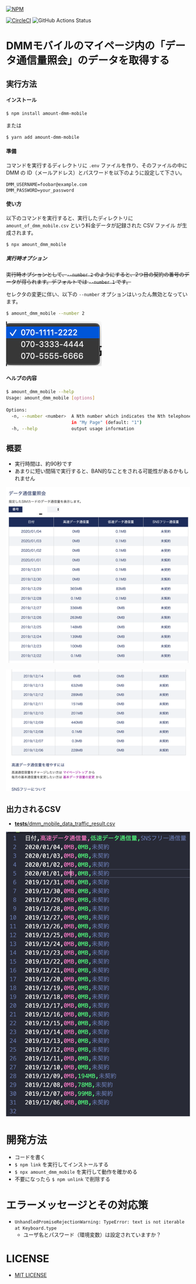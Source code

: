 [![NPM](https://nodei.co/npm/amount-dmm-mobile.png)](https://nodei.co/npm/amount-dmm-mobile/)

[![CircleCI](https://circleci.com/gh/nikukyugamer/amount-of-your-dmm-mobile-traffic.svg?style=svg)](https://circleci.com/gh/nikukyugamer/amount-of-your-dmm-mobile-traffic) ![GitHub Actions Status](https://github.com/nikukyugamer/amount-of-your-dmm-mobile-traffic/workflows/Amount%20of%20Your%20DMM%20mobile%20Traffic/badge.svg)

# DMMモバイルのマイページ内の「データ通信量照会」のデータを取得する

## 実行方法

#### インストール

```bash
$ npm install amount-dmm-mobile
```

または

```bash
$ yarn add amount-dmm-mobile
```

#### 準備
コマンドを実行するディレクトリに `.env` ファイルを作り、そのファイルの中に DMM の ID（メールアドレス）とパスワードを以下のように設定して下さい。

```
DMM_USERNAME=foobar@example.com
DMM_PASSWORD=your_password
```

#### 使い方
以下のコマンドを実行すると、実行したディレクトリに `amount_of_dmm_mobile.csv` という料金データが記録された CSV ファイル が生成されます。

```bash
$ npx amount_dmm_mobile
```

##### 実行時オプション
~~実行時オプションとして、`--number 2` のようにすると、2つ目の契約の番号のデータが得られます。デフォルトでは `--number 1` です。~~

セレクタの変更に伴い、以下の `--number` オプションはいったん無効となっています。

```bash
$ amount_dmm_mobile --number 2
```

![複数電話番号選択](docs/dmm_mobile_telephone_numbers.png "複数電話番号選択")

#### ヘルプの内容
```bash
$ amount_dmm_mobile --help
Usage: amount_dmm_mobile [options]

Options:
  -n, --number <number>  A Nth number which indicates the Nth telephone number
                         in "My Page" (default: "1")
  -h, --help             output usage information
```

## 概要
- 実行時間は、約90秒です
- あまりに短い間隔で実行すると、BAN的なことをされる可能性があるかもしれません

![データ通信量照会_01](docs/dmm_mobile_data_traffic_info_table_01.png "データ通信量照会_01")

![データ通信量照会_02](docs/dmm_mobile_data_traffic_info_table_02.png "データ通信量照会_02")

## 出力されるCSV
- [__tests__/dmm_mobile_data_traffic_result.csv](__tests__/dmm_mobile_data_traffic_result.csv)

![出力されるCSV](docs/dmm_mobile_data_traffic_csv.png "出力されるCSV")

# 開発方法
- コードを書く
- `$ npm link` を実行してインストールする
- `$ npx amount_dmm_mobile` を実行して動作を確かめる
- 不要になったら `$ npm unlink` で削除する

# エラーメッセージとその対応策
- `UnhandledPromiseRejectionWarning: TypeError: text is not iterable at Keyboard.type`
  - ユーザ名とパスワード（環境変数）は設定されていますか？

# LICENSE
- [MIT LICENSE](/LICENSE)
